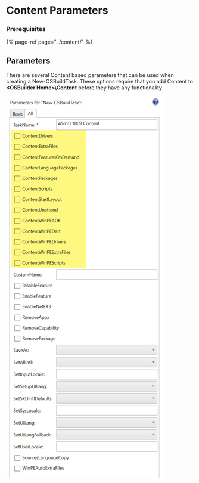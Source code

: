 # Content Parameters

### Prerequisites

{% page-ref page="../content/" %}

## Parameters

There are several Content based parameters that can be used when creating a New-OSBuildTask.  These options require that you add Content to **&lt;OSBuilder Home&gt;\Content** before they have any functionality

![](../../../../.gitbook/assets/image%20%28139%29.png)

